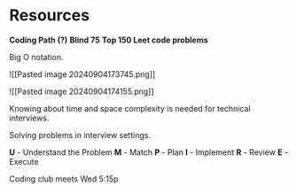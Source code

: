 # Resources
**Coding Path (?)**
**Blind 75**
**Top 150 Leet code problems**


Big O notation.

![[Pasted image 20240904173745.png]]

![[Pasted image 20240904174155.png]]

Knowing about time and space complexity is needed for technical interviews.


Solving problems in interview settings.

**U** - Understand the Problem
**M** - Match
**P** - Plan
**I** - Implement
**R** - Review
**E** - Execute

Coding club meets Wed 5:15p
